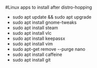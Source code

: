 #Linux apps to install after distro-hopping

* sudo apt update && sudo apt upgrade
* sudo apt install gnome-tweaks
* sudo apt install steam
* sudo apt install vlc
* sudo apt install keepassx
* sudo apt install vim
* sudo apt-get remove --purge nano
* sudo apt install caffeine
* sudo apt install git

